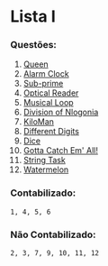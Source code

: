 # Lista I

### Questões:
1. [Queen](https://www.urionlinejudge.com.br/judge/en/problems/view/1087)
2.	[Alarm Clock](https://www.urionlinejudge.com.br/judge/en/problems/view/1103)
3.	[Sub-prime](https://www.urionlinejudge.com.br/judge/en/problems/view/1105)
4. [Optical Reader](https://www.urionlinejudge.com.br/judge/en/problems/view/1129)
5. [Musical Loop](https://www.urionlinejudge.com.br/judge/en/problems/view/1089)
6.	[Division of Nlogonia](https://www.urionlinejudge.com.br/judge/en/problems/view/1091)
7.	[KiloMan](https://www.urionlinejudge.com.br/judge/en/problems/view/1250)
8.	[Different Digits](https://www.urionlinejudge.com.br/judge/en/problems/view/1285)
9.	[Dice](https://www.urionlinejudge.com.br/judge/en/problems/view/1342)
10. [Gotta Catch Em' All!](http://codeforces.com/problemset/problem/757/A)
11. [String Task](http://codeforces.com/problemset/problem/118/A)
12. [Watermelon](http://codeforces.com/problemset/problem/4/A)

### Contabilizado:
```1, 4, 5, 6```

### Não Contabilizado:
```2, 3, 7, 9, 10, 11, 12```
